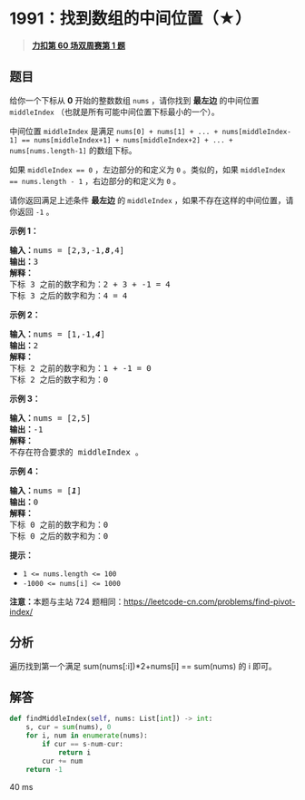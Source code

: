 # 1991：找到数组的中间位置（★）


> <u>**[力扣第 60 场双周赛第 1 题](https://leetcode.cn/problems/find-the-middle-index-in-array/)**</u>

## 题目

<p>给你一个下标从 <strong>0</strong> 开始的整数数组 <code>nums</code> ，请你找到 <strong>最左边</strong> 的中间位置 <code>middleIndex</code> （也就是所有可能中间位置下标最小的一个）。</p>

<p>中间位置 <code>middleIndex</code> 是满足 <code>nums[0] + nums[1] + ... + nums[middleIndex-1] == nums[middleIndex+1] + nums[middleIndex+2] + ... + nums[nums.length-1]</code> 的数组下标。</p>

<p>如果 <code>middleIndex == 0</code> ，左边部分的和定义为 <code>0</code> 。类似的，如果 <code>middleIndex == nums.length - 1</code> ，右边部分的和定义为 <code>0</code> 。</p>

<p>请你返回满足上述条件 <strong>最左边</strong> 的<em> </em><code>middleIndex</code> ，如果不存在这样的中间位置，请你返回 <code>-1</code> 。</p>



<p><strong>示例 1：</strong></p>

<pre>
<b>输入：</b>nums = [2,3,-1,<em><strong>8</strong></em>,4]
<b>输出：</b>3
<strong>解释：</strong>
下标 3 之前的数字和为：2 + 3 + -1 = 4
下标 3 之后的数字和为：4 = 4
</pre>

<p><strong>示例 2：</strong></p>

<pre>
<b>输入：</b>nums = [1,-1,<em><strong>4</strong></em>]
<b>输出：</b>2
<strong>解释：</strong>
下标 2 之前的数字和为：1 + -1 = 0
下标 2 之后的数字和为：0
</pre>

<p><strong>示例 3：</strong></p>

<pre>
<b>输入：</b>nums = [2,5]
<b>输出：</b>-1
<b>解释：</b>
不存在符合要求的 middleIndex 。
</pre>

<p><strong>示例 4：</strong></p>

<pre>
<b>输入：</b>nums = [<em><strong>1</strong></em>]
<b>输出：</b>0
<strong>解释：</strong>
下标 0 之前的数字和为：0
下标 0 之后的数字和为：0
</pre>



<p><strong>提示：</strong></p>

<ul>
<li><code>1 &lt;= nums.length &lt;= 100</code></li>
<li><code>-1000 &lt;= nums[i] &lt;= 1000</code></li>
</ul>



<p><strong>注意：</strong>本题与主站 724 题相同：<a href="https://leetcode-cn.com/problems/find-pivot-index/" target="_blank">https://leetcode-cn.com/problems/find-pivot-index/</a></p>


## 分析

遍历找到第一个满足 sum(nums[:i])*2+nums[i] == sum(nums) 的 i 即可。

## 解答

```python
def findMiddleIndex(self, nums: List[int]) -> int:
    s, cur = sum(nums), 0
    for i, num in enumerate(nums):
        if cur == s-num-cur:
            return i
        cur += num
    return -1
```
40 ms


